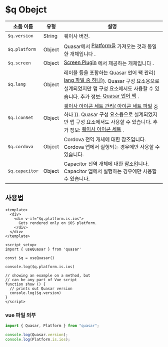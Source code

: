 # $q Obejct

<table class="q-table">
  <thead>
    <tr>
      <th class="text-left">
        <font style="vertical-align: inherit;"
          ><font style="vertical-align: inherit;">소품 이름</font></font
        >
      </th>
      <th class="text-left">
        <font style="vertical-align: inherit;"
          ><font style="vertical-align: inherit;">유형</font></font
        >
      </th>
      <th class="text-left">
        <font style="vertical-align: inherit;"
          ><font style="vertical-align: inherit;">설명</font></font
        >
      </th>
    </tr>
  </thead>
  <tbody>
    <tr>
      <td><code class="doc-token">$q.version</code></td>
      <td>
        <font style="vertical-align: inherit;"
          ><font style="vertical-align: inherit;">String</font></font
        >
      </td>
      <td>
        <font style="vertical-align: inherit;"
          ><font style="vertical-align: inherit;">퀘이사 버전.</font></font
        >
      </td>
    </tr>
    <tr>
      <td><code class="doc-token">$q.platform</code></td>
      <td>
        <font style="vertical-align: inherit;"
          ><font style="vertical-align: inherit;">Object</font></font
        >
      </td>
      <td>
        <font style="vertical-align: inherit;"
          ><font style="vertical-align: inherit;">Quasar에서 </font></font
        ><a href="/frontend/quasar/option-helper/platform-detection" class="doc-link"
          ><font style="vertical-align: inherit;"
            ><font style="vertical-align: inherit;">Platform을</font></font
          ></a
        ><font style="vertical-align: inherit;"
          ><font style="vertical-align: inherit;">
            가져오는 것과 동일한 개체입니다 .</font
          ></font
        >
      </td>
    </tr>
    <tr>
      <td><code class="doc-token">$q.screen</code></td>
      <td>
        <font style="vertical-align: inherit;"
          ><font style="vertical-align: inherit;">Object</font></font
        >
      </td>
      <td>
        <font style="vertical-align: inherit;"></font
        ><a href="/frontend/quasar/option-helper/screen-plugin" class="doc-link"
          ><font style="vertical-align: inherit;"
            ><font style="vertical-align: inherit;">Screen Plugin</font></font
          ></a
        ><font style="vertical-align: inherit;"
          ><font style="vertical-align: inherit;">
            에서 제공하는 개체입니다 </font
          ><font style="vertical-align: inherit;">.</font></font
        >
      </td>
    </tr>
    <tr>
      <td><code class="doc-token">$q.lang</code></td>
      <td>
        <font style="vertical-align: inherit;"
          ><font style="vertical-align: inherit;">Object</font></font
        >
      </td>
      <td>
        <font style="vertical-align: inherit;"
          ><font style="vertical-align: inherit;"
            >레이블 등을 포함하는 Quasar 언어 팩 관리(
          </font></font
        ><a
          class="doc-link"
          href="https://github.com/quasarframework/quasar/tree/dev/ui/lang"
          target="_blank"
          rel="noopener"
          ><font style="vertical-align: inherit;"
            ><font style="vertical-align: inherit;"
              >lang 파일 중 하나)</font
            ></font
          ></a
        ><font style="vertical-align: inherit;"
          ><font style="vertical-align: inherit;"
            >). Quasar 구성 요소용으로 설계되었지만 앱 구성 요소에서도 사용할 수
            있습니다. 추가 정보:
          </font></font
        ><a href="/frontend/quasar/option-helper/language-packs" class="doc-link"
          ><font style="vertical-align: inherit;"
            ><font style="vertical-align: inherit;">Quasar 언어 팩</font></font
          ></a
        ><font style="vertical-align: inherit;"
          ><font style="vertical-align: inherit;"> .</font></font
        >
      </td>
    </tr>
    <tr>
      <td><code class="doc-token">$q.iconSet</code></td>
      <td>
        <font style="vertical-align: inherit;"
          ><font style="vertical-align: inherit;">Object</font></font
        >
      </td>
      <td>
        <font style="vertical-align: inherit;"
          ><a
            class="doc-link"
            href="https://github.com/quasarframework/quasar/tree/dev/ui/icon-set"
            target="_blank"
            rel="noopener"
            ><font style="vertical-align: inherit;"
              >퀘이사 아이콘 세트 관리( 아이콘 세트 파일</font
            ></a
          ><font style="vertical-align: inherit;"> 중 하나 )</font></font
        ><a
          class="doc-link"
          href="https://github.com/quasarframework/quasar/tree/dev/ui/icon-set"
          target="_blank"
          rel="noopener"
          ><font style="vertical-align: inherit;"></font
          ></a
        ><font style="vertical-align: inherit;"
          ><font style="vertical-align: inherit;"
            >). Quasar 구성 요소용으로 설계되었지만 앱 구성 요소에서도 사용할 수
            있습니다. 추가 정보:
          </font></font
        ><a href="/frontend/quasar/option-helper/icon-sets" class="doc-link"
          ><font style="vertical-align: inherit;"
            ><font style="vertical-align: inherit;"
              >퀘이사 아이콘 세트</font
            ></font
          ></a
        ><font style="vertical-align: inherit;"
          ><font style="vertical-align: inherit;"> .</font></font
        >
      </td>
    </tr>
    <tr>
      <td><code class="doc-token">$q.cordova</code></td>
      <td>
        <font style="vertical-align: inherit;"
          ><font style="vertical-align: inherit;">Object</font></font
        >
      </td>
      <td>
        <font style="vertical-align: inherit;"
          ><font style="vertical-align: inherit;"
            >Cordova 전역 개체에 대한 참조입니다. Cordova 앱에서 실행되는
            경우에만 사용할 수 있습니다.</font
          ></font
        >
      </td>
    </tr>
    <tr>
      <td><code class="doc-token">$q.capacitor</code></td>
      <td>
        <font style="vertical-align: inherit;"
          ><font style="vertical-align: inherit;">Object</font></font
        >
      </td>
      <td>
        <font style="vertical-align: inherit;"
          ><font style="vertical-align: inherit;"
            >Capacitor 전역 개체에 대한 참조입니다. Capacitor 앱에서 실행하는
            경우에만 사용할 수 있습니다.</font
          ></font
        >
      </td>
    </tr>
  </tbody>
</table>

## 사용법

```vue-html
<template>
  <div>
    <div v-if="$q.platform.is.ios">
      Gets rendered only on iOS platform.
    </div>
  </div>
</template>

<script setup>
import { useQuasar } from 'quasar'

const $q = useQuasar()

console.log($q.platform.is.ios)

// showing an example on a method, but
// can be any part of Vue script
function show () {
  // prints out Quasar version
  console.log($q.version)
}
</script>
```

### vue 파일 외부

```js
import { Quasar, Platform } from "quasar";

console.log(Quasar.version);
console.log(Platform.is.ios);
```
